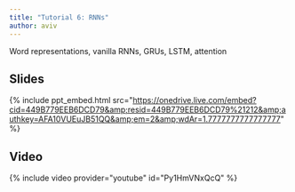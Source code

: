 ```yaml
---
title: "Tutorial 6: RNNs"
author: aviv
---
```


Word representations, vanilla RNNs, GRUs, LSTM, attention

## Slides

{% include ppt_embed.html
src="https://onedrive.live.com/embed?cid=449B779EEB6DCD79&amp;resid=449B779EEB6DCD79%21212&amp;authkey=AFA10VUEuJB51QQ&amp;em=2&amp;wdAr=1.7777777777777777" %}

## Video

{% include video provider="youtube" id="Py1HmVNxQcQ" %}


